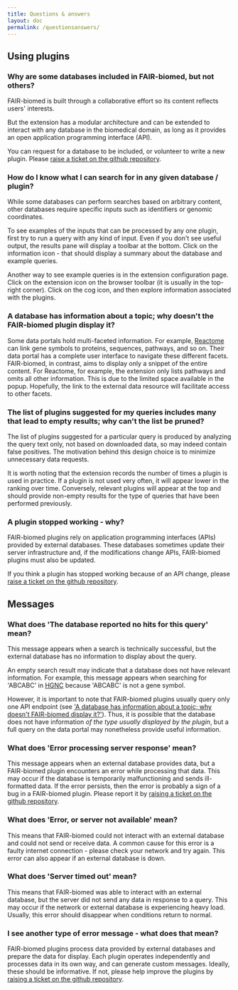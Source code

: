```yaml
---
title: Questions & answers
layout: doc
permalink: /questionsanswers/
---
```



## Using plugins

### Why are some databases included in FAIR-biomed, but not others? 

FAIR-biomed is built through a collaborative effort so its content
reflects users' interests. 

But the extension has a modular architecture and can be extended to interact 
with any database in the biomedical domain, as long as it provides an open
application programming interface (API).

You can request for a database to be included, or volunteer to write 
a new plugin. Please [raise a ticket on the github repository](https://github.com/fair-biomed/fair-biomed/issues).  


### How do I know what I can search for in any given database / plugin?

While some databases can perform searches based on arbitrary content, other 
databases require specific inputs such as identifiers or genomic coordinates. 

To see examples of the inputs that can be processed by any one plugin, first
try to run a query with any kind of input. Even if you don't see useful output,
the results pane will display a toolbar at the bottom. Click on the information
icon - that should display a summary about the database and example queries.

Another way to see example queries is in the extension configuration page. 
Click on the extension icon on the browser toolbar (it is usually in the 
top-right corner). Click on the cog icon, and then explore information
associated with the plugins.


### <a name="qa1"></a> A database has information about a topic; why doesn't the FAIR-biomed plugin display it? 
  
Some data portals hold multi-faceted information. For example, [Reactome](https://reactome.org/) can link gene symbols to proteins, sequences, pathways, and so on. Their data portal has a complete user interface to navigate these 
different facets. FAIR-biomed, in contrast, aims to display only a snippet
of the entire content. For Reactome, for example, the extension only lists 
pathways and omits all other information. This is due to the limited space 
available in the popup. Hopefully, the link to the external data resource will 
facilitate access to other facets.


### The list of plugins suggested for my queries includes many that lead to empty results; why can't the list be pruned?

The list of plugins suggested for a particular query is produced by analyzing
the query text only, not based on downloaded data, so may indeed contain false
positives. The motivation behind this design choice is to minimize unnecessary
data requests.

It is worth noting that the extension records the number of times a plugin is 
used in practice. If a plugin is not used very often, it will appear lower in 
the ranking over time. Conversely, relevant plugins will appear at the top and 
should provide non-empty results for the type of queries that have been 
performed previously.


### A plugin stopped working - why?

FAIR-biomed plugins rely on application programming interfaces (APIs) 
provided by external databases. These databases sometimes update their
server infrastructure and, if the modifications change APIs, 
FAIR-biomed plugins must also be updated.   

If you think a plugin has stopped working because of an API change, please
[raise a ticket on the github repository](https://github.com/fair-biomed/fair-biomed/issues).  


## Messages

### What does '<span class="question">The database reported no hits for this query</span>' mean?

This message appears when a search is technically successful, but the 
external database has no information to display about the query. 

An empty search result may indicate that a database does not have relevant 
information. For example, this message appears when searching for 'ABCABC' in [HGNC](www.genenames.org) because 'ABCABC' is not a gene symbol. 

However, it is important to note that FAIR-biomed plugins usually query only 
one API endpoint (see ['A database has information about a topic; why doesn't FAIR-biomed display it?'](#qa1)). Thus, it is possible that
the database does not have information *of the type usually displayed by the 
plugin*, but a full query on the data portal may nonetheless provide useful
information.
 

### What does '<span class="question">Error processing server response</span>' mean?

This message appears when an external database provides data, but a FAIR-biomed
plugin encounters an error while processing that data. This may occur if the 
database is temporarily malfunctioning and sends ill-formatted data. 
If the error persists, then the error is probably a sign of a bug in a 
FAIR-biomed plugin. Please report it by [raising a ticket on the github repository](https://github.com/fair-biomed/fair-biomed/issues).


### What does '<span class="question">Error, or server not available</span>' mean?

This means that FAIR-biomed could not interact with an external database and
could not send or receive data. A common cause for this error is a faulty 
internet connection - please check your network and try again. This error can 
also appear if an external database is down.


### What does '<span class="question">Server timed out</span>' mean?

This means that FAIR-biomed was able to interact with an external database, but 
the server did not send any data in response to a query. This may occur if the
network or external database is experiencing heavy load. Usually, this 
error should disappear when conditions return to normal.


### I see another type of error message - what does that mean?

FAIR-biomed plugins process data provided by external databases and prepare the
 data for display. Each plugin operates independently and processes data in its own way, and can generate custom messages. Ideally, these should be 
 informative. If not, please help improve the plugins by 
[raising a ticket on the github repository](https://github.com/fair-biomed/fair-biomed/issues). 

